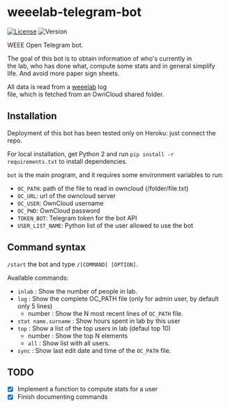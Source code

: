 # weeelab-telegram-bot
[![License](http://img.shields.io/:license-GPL3.0-blue.svg)](http://www.gnu.org/licenses/gpl-3.0.html)
![Version](https://img.shields.io/badge/version-0.1-yellow.svg)

WEEE Open Telegram bot.

The goal of this bot is to obtain information of who's currently in  
the lab, who has done what, compute some stats and in general simplify  
life. And avoid more paper sign sheets.  

All data is read from a  [weeelab](https://github.com/WEEE-Open/weeelab) log  
file, which is fetched from an OwnCloud shared folder.  

## Installation

Deployment of this bot has been tested only on Heroku: just connect the 
repo.

For local installation, get Python 2 and run `pip install -r 
requirements.txt` to install dependencies.

`bot` is the main program, and it requires some environment variables to 
run:
* `OC_PATH`: path of the file to read in owncloud (/folder/file.txt)
* `OC_URL`: url of the owncloud server
* `OC_USER`: OwnCloud username
* `OC_PWD`: OwnCloud password
* `TOKEN_BOT`: Telegram token for the bot API
* `USER_LIST_NAME`: Python list of the user allowed to use the bot


## Command syntax
`/start` the bot and type `/[COMMAND] [OPTION]`.  

Available commands:

* `inlab` : Show the number of people in lab.
* `log`   : Show the complete OC_PATH file (only for admin user, by default only 5 lines)
  * number   : Show the N most recent lines of `OC_PATH` file.
* `stat name.surname`  :  Show hours spent in lab by this user
* `top`   :  Show a list of the top users in lab (defaul top 10)
  * number     : Show the top N elements
  * `all`      : Show list with all users.
* `sync`  :  Show last edit date and time of the `OC_PATH` file.

## TODO

- [X] Implement a function to compute stats for a user
- [X] Finish documenting commands
